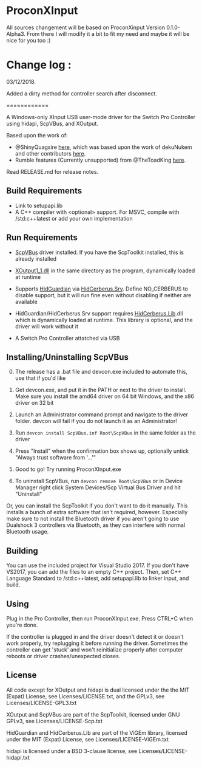 ProconXInput
============
All sources changement will be based on ProconXinput Version 0.1.0-Alpha3.
From there I will modify it a bit to fit my need and maybe it will be nice for you too :)

Change log :
============

03/12/2018.

Added a dirty method for controller search after disconnect.

============

A Windows-only XInput USB user-mode driver for the Switch Pro Controller using
hidapi, ScpVBus, and XOutput.

Based upon the work of:

- @ShinyQuagsire
[here](https://github.com/shinyquagsire23/HID-Joy-Con-Whispering), which was
based upon the work of dekuNukem and other contributors
[here](https://github.com/dekuNukem/Nintendo_Switch_Reverse_Engineering). 
- Rumble features (Currently unsupported) from @TheToadKing
[here](https://github.com/ToadKing/switch-pro-x).

Read RELEASE.md for release notes.


Build Requirements
------------------

- Link to setupapi.lib
- A C++ compiler with &lt;optional&gt; support. For MSVC, compile with
/std:c++latest or add your own implementation


Run Requirements
----------------

- [ScpVBus](https://github.com/nefarius/ScpToolkit/tree/master/ScpControl/ScpVBus)
driver installed. If you have the ScpToolkit installed, this is already
installed

- [XOutput1_1.dll](https://github.com/nefarius/ScpToolkit/tree/master/ScpControl/XOutput)
in the same directory as the program, dynamically loaded at runtime

- Supports
[HidGuardian](https://github.com/nefarius/ViGEm/tree/master/HidGuardian) via
[HidCerberus.Srv](https://github.com/nefarius/ViGEm/tree/master/HidCerberus.Srv).
Define NO_CERBERUS to disable support, but it will run fine even without
disabling if neither are available

- HidGuardian/HidCerberus.Srv support requires
[HidCerberus.Lib](https://github.com/nefarius/ViGEm/tree/master/HidCerberus.Lib).dll
which is dynamically loaded at runtime. This library is optional, and the
driver will work without it

- A Switch Pro Controller attatched via USB


Installing/Uninstalling ScpVBus
-------------------------------

0. The release has a .bat file and devcon.exe included to automate this, use
that if you'd like

1. Get devcon.exe, and put it in the PATH or next to the driver to install.
Make sure you install the amd64 driver on 64 bit Windows, and the x86 driver
on 32 bit

2. Launch an Administrator command prompt and navigate to the driver folder.
devcon will fail if you do not launch it as an Administrator!

3. Run `devcon install ScpVBus.inf Root\ScpVBus` in the same folder as the
driver

4. Press "Install" when the confirmation box shows up, optionally untick
"Always trust software from '...'"

5. Good to go! Try running ProconXInput.exe

6. To uninstall ScpVBus, run `devcon remove Root\ScpVBus` or in Device
Manager right click System Devices/Scp Virtual Bus Driver and hit "Uninstall"

Or, you can install the ScpToolkit if you don't want to do it manually. This
installs a bunch of extra software that isn't required, however. Especially
make sure to not install the Bluetooth driver if you aren't going to use
Dualshock 3 controllers via Bluetooth, as they can interfere with normal
Bluetooth usage.


Building
--------

You can use the included project for Visual Studio 2017. If you don't have
VS2017, you can add the files to an empty C++ project. Then, set C++
Language Standard to /std:c++latest, add setupapi.lib to linker input, and
build.


Using
-----

Plug in the Pro Controller, then run ProconXInput.exe. Press CTRL+C when
you're done.

If the controller is plugged in and the driver doesn't detect it or doesn't
work properly, try replugging it before running the driver. Sometimes the
controller can get 'stuck' and won't reinitialize properly after computer
reboots or driver crashes/unexpected closes.


License
-------

All code except for XOutput and hidapi is dual licensed under the the MIT (Expat)
License, see Licenses/LICENSE.txt, and the GPLv3, see Licenses/LICENSE-GPL3.txt

XOutput and ScpVBus are part of the ScpToolkit, licensed under GNU GPLv3, see
Licenses/LICENSE-Scp.txt

HidGuardian and HidCerberus.Lib are part of the ViGEm library, licensed under
the MIT (Expat) License, see Licenses/LICENSE-ViGEm.txt

hidapi is licensed under a BSD 3-clause license,
see Licenses/LICENSE-hidapi.txt
